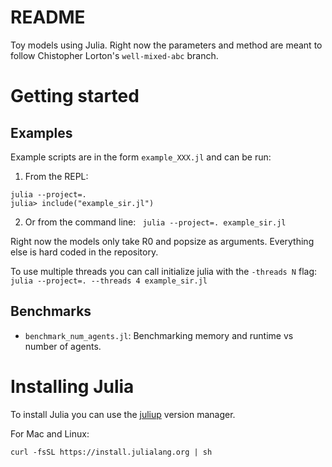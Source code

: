 README
======

Toy models using Julia. Right now the parameters and method are meant to follow Chistopher Lorton's `well-mixed-abc` branch.

# Getting started

## Examples

Example scripts are in the form `example_XXX.jl` and can be run:

1. From the REPL:
```
julia --project=.
julia> include("example_sir.jl")
``````
2. Or from the command line:
``` julia --project=. example_sir.jl```

Right now the models only take R0 and popsize as arguments. Everything else is hard coded in the repository.

To use multiple threads you can call initialize julia with the `-threads N` flag:
``` julia --project=. --threads 4 example_sir.jl```

## Benchmarks

- `benchmark_num_agents.jl`: Benchmarking memory and runtime vs number of agents.

# Installing Julia

To install Julia you can use the [juliup](https://github.com/JuliaLang/juliaup) version manager.

For Mac and Linux:
```
curl -fsSL https://install.julialang.org | sh
```

